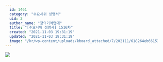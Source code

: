```yaml
---
  id: 1461
  category: "수요시위 성명서"
  uid: 2
  author_name: "정의기억연대"
  title: "[수요시위 성명서] 1516차"
  created: "2021-11-03 19:31:19"
  updated: "2021-11-03 19:31:19"
  image: "/kr/wp-content/uploads/kboard_attached/7/202111/618264eb661534032056.jpg"
---
```

![](/kr/wp-content/uploads/kboard_attached/7/202111/618264eb661534032056.jpg)